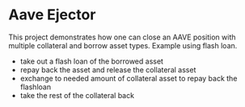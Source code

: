 # Aave Ejector

This project demonstrates how one can close an AAVE position with multiple collateral and borrow asset types.
Example using flash loan.
- take out a flash loan of the borrowed asset
- repay back the asset and release the collateral asset
- exchange to needed amount of collateral asset to repay back the flashloan
- take the rest of the collateral back
